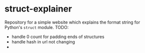 # struct-explainer
Repository for a simple website which explains the format string for Python's `struct` module.
TODO:
- handle 0 count for padding ends of structures
- handle hash in url not changing
- 